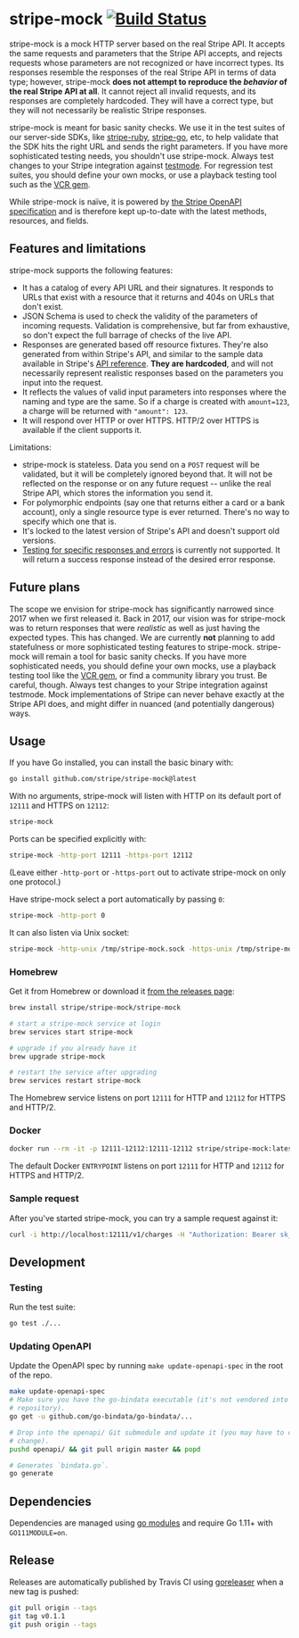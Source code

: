 # stripe-mock [![Build Status](https://github.com/stripe/stripe-mock/actions/workflows/ci.yml/badge.svg)](https://github.com/stripe/stripe-mock/actions/workflows/ci.yml)

stripe-mock is a mock HTTP server based on the real Stripe API. It accepts the
same requests and parameters that the Stripe API accepts, and rejects requests
whose parameters are not recognized or have incorrect types. Its responses
resemble the responses of the real Stripe API in terms of data type; however,
stripe-mock **does not attempt to reproduce the _behavior_ of the real Stripe API
at all**. It cannot reject all invalid requests, and its responses are completely
hardcoded. They will have a correct type, but they will not necessarily be
realistic Stripe responses.

stripe-mock is meant for basic sanity checks. We use it in the test suites of
our server-side SDKs, like [stripe-ruby](https://github.com/stripe/stripe-ruby),
[stripe-go](https://github.com/stripe/stripe-go), etc, to help validate that the
SDK hits the right URL and sends the right parameters. If you have more
sophisticated testing needs, you shouldn't use stripe-mock. Always test changes
to your Stripe integration against
[testmode](https://stripe.com/docs/keys#test-live-modes). For regression test
suites, you should define your own mocks, or use a playback testing tool such as
the [VCR gem](https://github.com/vcr/vcr).

While stripe-mock is naïve, it is powered by
[the Stripe OpenAPI specification][openapi] and is therefore kept up-to-date
with the latest methods, resources, and fields.

## Features and limitations

stripe-mock supports the following features:

- It has a catalog of every API URL and their signatures. It responds to URLs
  that exist with a resource that it returns and 404s on URLs that don't exist.
- JSON Schema is used to check the validity of the parameters of incoming
  requests. Validation is comprehensive, but far from exhaustive, so don't
  expect the full barrage of checks of the live API.
- Responses are generated based off resource fixtures. They're also generated
  from within Stripe's API, and similar to the sample data available in Stripe's
  [API reference][apiref]. **They are hardcoded**, and will not necessarily
  represent realistic responses based on the parameters you input into the
  request.
- It reflects the values of valid input parameters into responses where the
  naming and type are the same. So if a charge is created with `amount=123`, a
  charge will be returned with `"amount": 123`.
- It will respond over HTTP or over HTTPS. HTTP/2 over HTTPS is available if the
  client supports it.

Limitations:

- stripe-mock is stateless. Data you send on a `POST` request will be validated,
  but it will be completely ignored beyond that. It will not be reflected on the
  response or on any future request -- unlike the real Stripe API, which stores
  the information you send it.
- For polymorphic endpoints (say one that returns either a card or a bank
  account), only a single resource type is ever returned. There's no way to
  specify which one that is.
- It's locked to the latest version of Stripe's API and doesn't support old
  versions.
- [Testing for specific responses and errors](https://stripe.com/docs/testing#cards-responses)
  is currently not supported. It will return a success response instead of the
  desired error response.

## Future plans

The scope we envision for stripe-mock has significantly narrowed since 2017 when
we first released it. Back in 2017, our vision was for stripe-mock was to return
responses that were _realistic_ as well as just having the expected types. This
has changed. We are currently **not** planning to add statefulness or more
sophisticated testing features to stripe-mock. stripe-mock will remain a tool
for basic sanity checks. If you have more sophisticated needs, you should define
your own mocks, use a playback testing tool like the
[VCR gem](https://github.com/vcr/vcr), or find a community library you trust. Be
careful, though. Always test changes to your Stripe integration against
testmode. Mock implementations of Stripe can never behave exactly at the Stripe
API does, and might differ in nuanced (and potentially dangerous) ways.

## Usage

If you have Go installed, you can install the basic binary with:

```sh
go install github.com/stripe/stripe-mock@latest
```

With no arguments, stripe-mock will listen with HTTP on its default port of
`12111` and HTTPS on `12112`:

```sh
stripe-mock
```

Ports can be specified explicitly with:

```sh
stripe-mock -http-port 12111 -https-port 12112
```

(Leave either `-http-port` or `-https-port` out to activate stripe-mock on only
one protocol.)

Have stripe-mock select a port automatically by passing `0`:

```sh
stripe-mock -http-port 0
```

It can also listen via Unix socket:

```sh
stripe-mock -http-unix /tmp/stripe-mock.sock -https-unix /tmp/stripe-mock-secure.sock
```

### Homebrew

Get it from Homebrew or download it [from the releases page][releases]:

```sh
brew install stripe/stripe-mock/stripe-mock

# start a stripe-mock service at login
brew services start stripe-mock

# upgrade if you already have it
brew upgrade stripe-mock

# restart the service after upgrading
brew services restart stripe-mock
```

The Homebrew service listens on port `12111` for HTTP and `12112` for HTTPS and
HTTP/2.

### Docker

```sh
docker run --rm -it -p 12111-12112:12111-12112 stripe/stripe-mock:latest
```

The default Docker `ENTRYPOINT` listens on port `12111` for HTTP and `12112` for
HTTPS and HTTP/2.

### Sample request

After you've started stripe-mock, you can try a sample request against it:

```sh
curl -i http://localhost:12111/v1/charges -H "Authorization: Bearer sk_test_123"
```

## Development

### Testing

Run the test suite:

```sh
go test ./...
```

### Updating OpenAPI

Update the OpenAPI spec by running `make update-openapi-spec` in the root of the
repo.

```sh
make update-openapi-spec
# Make sure you have the go-bindata executable (it's not vendored into this
# repository).
go get -u github.com/go-bindata/go-bindata/...

# Drop into the openapi/ Git submodule and update it (you may have to commit a
# change).
pushd openapi/ && git pull origin master && popd

# Generates `bindata.go`.
go generate
```

## Dependencies

Dependencies are managed using [go modules][gomod] and require Go 1.11+ with
`GO111MODULE=on`.

## Release

Releases are automatically published by Travis CI using [goreleaser] when a new
tag is pushed:

```sh
git pull origin --tags
git tag v0.1.1
git push origin --tags
```

[apiref]: https://stripe.com/docs/api
[go-bindata]: https://github.com/go-bindata/go-bindata
[gomod]: https://golang.org/ref/mod
[goreleaser]: https://github.com/goreleaser/goreleaser
[openapi]: https://github.com/stripe/openapi
[releases]: https://github.com/stripe/stripe-mock/releases

<!--
# vim: set tw=79:
-->

